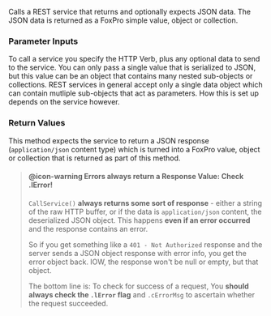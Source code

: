 ﻿Calls a REST service that returns and optionally expects JSON data. The JSON data is returned as a FoxPro simple value, object or collection.

### Parameter Inputs
To call a service you specify the HTTP Verb, plus any optional data to send to the service. You can only pass a single value that is serialized to JSON, but this value can be an object that contains many nested sub-objects or collections. REST services in general accept only a single data object which can contain mutliple sub-objects that act as parameters. How this is set up depends on the service however.

### Return Values
This method expects the service to return a JSON response (`application/json` content type) which is turned into a FoxPro value, object or collection that is returned as part of this method.

> #### @icon-warning Errors always return a Response Value: Check .lError!
> `CallService()` **always returns some sort of response** - either a string of the raw HTTP buffer, or if the data is `application/json` content, the deserialized JSON object. This happens **even if an error occurred** and the response contains an error.
>
> So if you get something like a `401 - Not Authorized` response and the server sends a JSON object response with error info, you get the error object back. IOW, the response won't be null or empty, but that object.
> 
> The bottom line is: To check for success of a request, You **should always check the `.lError` flag** and `.cErrorMsg`  to ascertain whether the request succeeded.